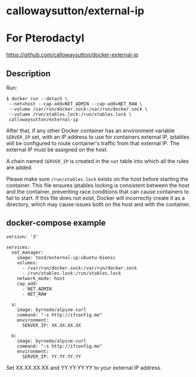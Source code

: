 # callowaysutton/external-ip
# For Pterodactyl

<https://github.com/callowaysutton/docker-external-ip>

## Description

Run:

```
$ docker run --detach \
 --net=host --cap-add=NET_ADMIN --cap-add=NET_RAW \
 --volume /var/run/docker.sock:/var/run/docker.sock \
 --volume /run/xtables.lock:/run/xtables.lock \
 callowaysutton/external-ip
```

After that, if any other Docker container has an environment variable `SERVER_IP` set, with an IP address to use for
containers external IP, iptables will be configured to route container's traffic from that external IP.
The external IP must be assigned on the host.

A chain named `SERVER_IP` is created in the `nat` table into which all the rules are added.

Please make sure `/run/xtables.lock` exists on the host before starting the container.
This file ensures iptables locking is consistent between the host and the container, 
preventing race conditions that can cause containers to fail to start.
If this file does not exist, Docker will incorrectly create it as a directory, which may cause issues both on the host and with the container.

## docker-compose example

```
version: '3'

services:
  nat_manager:
    image: tozd/external-ip:ubuntu-bionic
    volumes:
      - /var/run/docker.sock:/var/run/docker.sock
      - /run/xtables.lock:/run/xtables.lock
    network_mode: host
    cap_add:
      - NET_ADMIN
      - NET_RAW

  a:
    image: byrnedo/alpine-curl
    command: "-s http://ifconfig.me"
    environment:
      SERVER_IP: XX.XX.XX.XX

  b:
    image: byrnedo/alpine-curl
    command: "-s http://ifconfig.me"
    environment:
      SERVER_IP: YY.YY.YY.YY
```

Set XX.XX.XX.XX and YY.YY.YY.YY to your external IP address.
